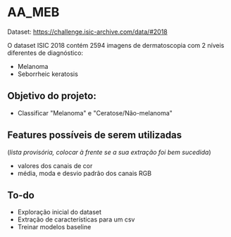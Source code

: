# AA_MEB

Dataset: https://challenge.isic-archive.com/data/#2018

O dataset ISIC 2018 contém 2594 imagens de dermatoscopia com 2 níveis diferentes de diagnóstico:
* Melanoma
* Seborrheic keratosis 

## Objetivo do projeto:
- Classificar "Melanoma" e "Ceratose/Não-melanoma"

## Features possíveis de serem utilizadas 
(*lista provisória, colocar à frente se a sua extração foi bem sucedida*)
* valores dos canais de cor 
* média, moda e desvio padrão dos canais RGB


## To-do

* Exploração inicial do dataset
* Extração de características para um csv
* Treinar modelos baseline
